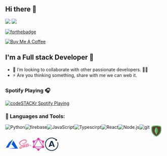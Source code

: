 ## Hi there 👋

<p><a href="https://www.linkedin.com/in/ashutosh-singh-a4a85018a/"><img src="https://img.shields.io/badge/linkedin-%230077B5.svg?&style=for-the-badge&logo=linkedin&logoColor=white" height=25></a> <a href="https://twitter.com/ashu_perfect"><img src="https://img.shields.io/badge/twitter-%230077B5.svg?&style=for-the-badge&logo=twitter&logoColor=white" height=25></a>
 

[![forthebadge](https://forthebadge.com/images/badges/check-it-out.svg)](https://github.com/ashu565)

 <a href="https://www.buymeacoffee.com/ashu999306G" target="_blank" rel="noreferrer nofollow">
      <img src="https://cdn.buymeacoffee.com/buttons/default-red.png" alt="Buy Me A Coffee" height="40" width="170" >
    </a>

## I'm a Full stack Developer 🚀

- 👯 I’m looking to collaborate with other passionate developers. 🧑‍🚀
- ⚡ Are you thinking something,  share with me we can web it.

### Spotify Playing 🎧

[<img src="https://now-playing-codestackr.vercel.app/api/spotify-playing" alt="codeSTACKr Spotify Playing" width="350" />](https://open.spotify.com/album/7qZlvp1F537sdjGdIB7R4j?si=gK4ZJOZWTZu9Ul_po-STlQ)

### 🔨 Languages and Tools:

<a href="https://www.python.org" target="_blank"><img align="left" alt="Python" height ="42px" src="https://raw.githubusercontent.com/rahul-jha98/github_readme_icons/main/language_and_tools/square/python/python.svg"></a>

<a href="https://firebase.google.com/" target="_blank"> <img align="left" src="https://raw.githubusercontent.com/rahul-jha98/github_readme_icons/main/language_and_tools/square/firebase/firebase.svg" alt="firebase" height ="42px"/></a>

<a href="https://developer.mozilla.org/en-US/docs/Web/JavaScript" target="_blank"> <img align="left" alt="JavaScript" height ="42px"  src="https://raw.githubusercontent.com/rahul-jha98/github_readme_icons/main/language_and_tools/square/javascript/javascript.svg"></a>

<a href="https://www.typescriptlang.org/" target="_blank"><img align="left" alt="Typescirpt" height ="42px" src="https://raw.githubusercontent.com/rahul-jha98/github_readme_icons/main/language_and_tools/square/typescript/typescript.svg"></a>

<a href="https://reactjs.org/" target="_blank"> <img align="left" alt="React" height ="42px" src="https://raw.githubusercontent.com/rahul-jha98/github_readme_icons/main/language_and_tools/square/react/react.svg"></a>

<a href="https://nodejs.org" target="_blank"><img align="left" alt="Node.js" height ="42px" src="https://raw.githubusercontent.com/rahul-jha98/github_readme_icons/main/language_and_tools/square/node/node.svg"></a>

<a href="https://git-scm.com/" target="_blank"><img src="https://raw.githubusercontent.com/rahul-jha98/github_readme_icons/main/language_and_tools/square/git-scm/git-scm.svg" align="left" alt="git" height='42px'/></a>

<a href="https://www.mongodb.com//" target="_blank"><img src="./mongodb.svg" align="left" alt="git" height='42px'/></a>
<a href="https://azure.microsoft.com/en-us//" target="_blank"><img src="./azure.svg" align="left" alt="git" height='42px'/></a>
<a href="https://sass-lang.com/" target="_blank"><img src="./sass.svg" align="left" alt="git" height='42px'/></a>
<a href="https://graphql.org/" target="_blank"><img src="./ql.png" align="left" alt="git" height='42px'/></a>
<a href="https://www.apollographql.com/docs/" target="_blank"><img src="./apollo.png" align="left" alt="git" height='42px'/></a>

<br>

[website]: https://ashutoshsingh.live/
[instagram]: https://instagram.com/ashu_singh014
[linkedin]: https://www.linkedin.com/in/ashutosh-singh-a4a85018a/
